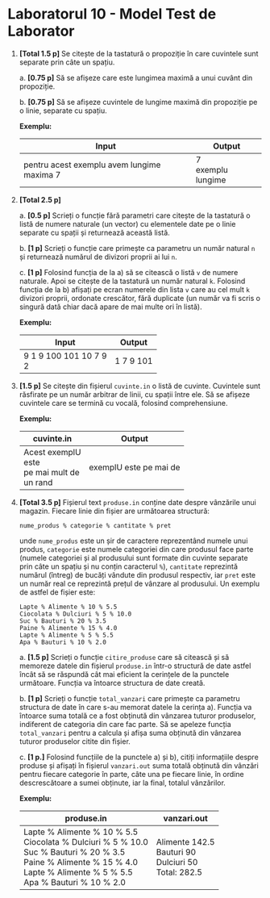 # Laboratorul 10 - Model Test de Laborator

1. **\[Total 1.5 p]** Se citește de la tastatură o propoziție în care cuvintele sunt separate prin câte un spațiu.

    a. **\[0.75 p]** Să se afișeze care este lungimea maximă a unui cuvânt din propoziție.
    
    b. **\[0.75 p]** Să se afișeze cuvintele de lungime maximă din propoziție pe o linie, separate cu spațiu.

    **Exemplu:**
    
    | Input                                      | Output               |
    |--------------------------------------------|----------------------|
    | pentru acest exemplu avem lungime maxima 7 | 7<br>exemplu lungime |

2. **\[Total 2.5 p]**

    a. **\[0.5 p]** Scrieți o funcție fără parametri care citește de la tastatură o listă de numere naturale (un vector)
cu elementele date pe o linie separate cu spații și returnează această listă.

    b. **\[1 p]** Scrieți o funcție care primește ca parametru un număr natural `n` și returnează numărul de divizori proprii ai lui `n`.

    c. **\[1 p]** Folosind funcția de la a) să se citească o listă `v` de numere naturale.
Apoi se citește de la tastatură un număr natural `k`. Folosind funcția de la b) afișați pe ecran numerele din lista `v`
care au cel mult `k` divizori proprii, ordonate crescător, fără duplicate (un număr va fi scris o singură dată chiar dacă apare de mai multe ori în listă).

    **Exemplu:**

    | Input                     | Output    |
    |---------------------------|-----------|
    | 9 1 9 100 101 10 7 9<br>2 | 1 7 9 101 |


3. **\[1.5 p]** Se citește din fișierul `cuvinte.in` o listă de cuvinte.
Cuvintele sunt răsfirate pe un număr arbitrar de linii, cu spații între ele.
Să se afișeze cuvintele care se termină cu vocală, folosind comprehensiune.

    **Exemplu:**
    
    | cuvinte.in                                         | Output                 |
    |----------------------------------------------------|------------------------|
    | Acest exemplU<br>este<br>pe mai mult de<br>un rand | exemplU este pe mai de | 

4. **\[Total 3.5 p]** Fișierul text `produse.in` conține date despre vânzările unui magazin.
Fiecare linie din fișier are următoarea structură:

    `nume_produs % categorie % cantitate % pret`

    unde `nume_produs` este un șir de caractere reprezentând numele unui produs, `categorie` este numele categoriei din
care produsul face parte (numele categoriei și al produsului sunt formate din cuvinte separate prin câte un spațiu și nu
conțin caracterul `%`), `cantitate` reprezintă numărul (întreg) de bucăți vândute din produsul respectiv, iar `pret`
este un număr real ce reprezintă prețul de vânzare al produsului. Un exemplu de astfel de fișier este:

    ```
    Lapte % Alimente % 10 % 5.5
    Ciocolata % Dulciuri % 5 % 10.0
    Suc % Bauturi % 20 % 3.5
    Paine % Alimente % 15 % 4.0
    Lapte % Alimente % 5 % 5.5
    Apa % Bauturi % 10 % 2.0
    ```

    a. **\[1.5 p]** Scrieți o funcție `citire_produse` care să citească și să memoreze datele din fișierul `produse.in`
într-o structură de date astfel încât să se răspundă cât mai eficient la cerințele de la punctele următoare.
Funcția va întoarce structura de date creată.

    b. **\[1 p]** Scrieți o funcție `total_vanzari` care primește ca parametru structura de date în care s-au memorat datele la cerința a).
Funcția va întoarce suma totală ce a fost obținută din vânzarea tuturor produselor, indiferent de categoria din care fac parte.
Să se apeleze funcția `total_vanzari` pentru a calcula și afișa suma obținută din vânzarea tuturor produselor citite din fișier.

    c. **\[1 p.]** Folosind funcțiile de la punctele a) și b), citiți informațiile despre produse și afișați în fișierul
`vanzari.out` suma totală obținută din vânzări pentru fiecare categorie în parte, câte una pe fiecare linie,
în ordine descrescătoare a sumei obținute, iar la final, totalul vânzărilor.

    **Exemplu:**

    | produse.in                                                                                                                                                                          | vanzari.out                                                 |
    |-------------------------------------------------------------------------------------------------------------------------------------------------------------------------------------|-------------------------------------------------------------|
    | Lapte % Alimente % 10 % 5.5<br>Ciocolata % Dulciuri % 5 % 10.0<br>Suc % Bauturi % 20 % 3.5<br>Paine % Alimente % 15 % 4.0<br>Lapte % Alimente % 5 % 5.5<br>Apa % Bauturi % 10 % 2.0 | Alimente 142.5<br>Bauturi 90<br>Dulciuri 50<br>Total: 282.5 |
